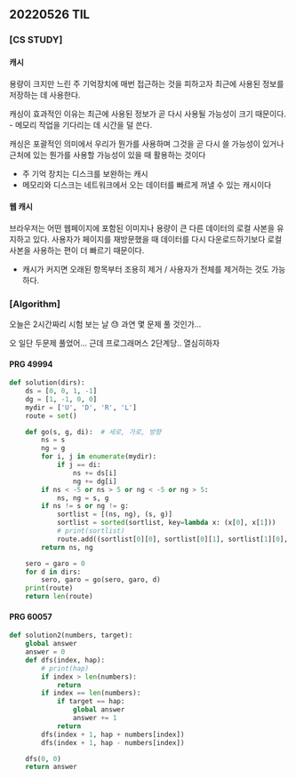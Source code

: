 ## 20220526 TIL

### [CS STUDY]

#### 캐시

용량이 크지만 느린 주 기억장치에 매번 접근하는 것을 피하고자 최근에 사용된 정보를 저장하는 데 사용한다.

캐싱이 효과적인 이유는 최근에 사용된 정보가 곧 다시 사용될 가능성이 크기 때문이다. - 메모리 작업을 기다리는 데 시간을 덜 쓴다.

캐싱은 포괄적인 의미에서 우리가 뭔가를 사용하며 그것을 곧 다시 쓸 가능성이 있거나 근처에 있는 뭔가를 사용할 가능성이 있을 때 활용하는 것이다

- 주 기억 장치는 디스크를 보완하는 캐시
- 메모리와 디스크는 네트워크에서 오는 데이터를 빠르게 꺼낼 수 있는 캐시이다

#### 웹 캐시

브라우저는 어떤 웹페이지에 포함된 이미지나 용량이 큰 다른 데이터의 로컬 사본을 유지하고 있다. 사용자가 페이지를 재방문했을 때 데이터를 다시 다운로드하기보다 로컬 사본을 사용하는 편이 더 빠르기 때문이다. 

 - 캐시가 커지면 오래된 항목부터 조용히 제거 / 사용자가 전체를 제거하는 것도 가능하다.



### [Algorithm]

오늘은 2시간짜리 시험 보는 날 :sweat: 과연 몇 문제 풀 것인가...

오 일단 두문제 풀었어... 근데 프로그래머스 2단계당.. 열심히하자

#### PRG 49994

```python
def solution(dirs):
    ds = [0, 0, 1, -1]
    dg = [1, -1, 0, 0]
    mydir = ['U', 'D', 'R', 'L']
    route = set()

    def go(s, g, di):  # 세로, 가로, 방향
        ns = s
        ng = g
        for i, j in enumerate(mydir):
            if j == di:
                ns += ds[i]
                ng += dg[i]
        if ns < -5 or ns > 5 or ng < -5 or ng > 5:
            ns, ng = s, g
        if ns != s or ng != g:
            sortlist = [(ns, ng), (s, g)]
            sortlist = sorted(sortlist, key=lambda x: (x[0], x[1]))
            # print(sortlist)
            route.add((sortlist[0][0], sortlist[0][1], sortlist[1][0], sortlist[1][1]))
        return ns, ng

    sero = garo = 0
    for d in dirs:
        sero, garo = go(sero, garo, d)
    print(route)
    return len(route)
```



#### PRG 60057

```python
def solution2(numbers, target):
    global answer
    answer = 0
    def dfs(index, hap):
        # print(hap)
        if index > len(numbers):
            return
        if index == len(numbers):
            if target == hap:
                global answer
                answer += 1
            return
        dfs(index + 1, hap + numbers[index])
        dfs(index + 1, hap - numbers[index])

    dfs(0, 0)
    return answer
```